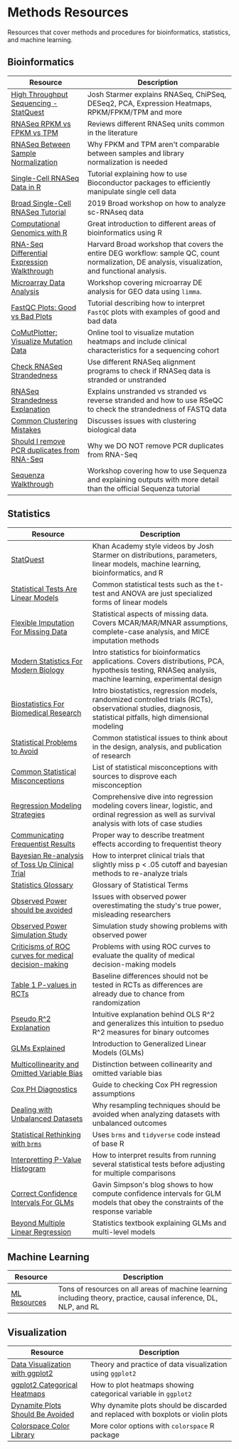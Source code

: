 # Methods Resources
Resources that cover methods and procedures for bioinformatics, statistics, and
machine learning.

## Bioinformatics
| Resource  | Description |
|-----------|-------------|
| [High Throughput Sequencing - StatQuest](https://www.youtube.com/playlist?list=PLblh5JKOoLUJo2Q6xK4tZElbIvAACEykp) | Josh Starmer explains RNASeq, ChiPSeq, DESeq2, PCA, Expression Heatmaps, RPKM/FPKM/TPM and more        |
| [RNASeq RPKM vs FPKM vs TPM](https://haroldpimentel.wordpress.com/2014/05/08/what-the-fpkm-a-review-rna-seq-expression-units/)          |  Reviews different RNASeq units common in the literature |
| [RNASeq Between Sample Normalization](https://haroldpimentel.wordpress.com/2014/12/08/in-rna-seq-2-2-between-sample-normalization/)          | Why FPKM and TPM aren't comparable between samples and library normalization is needed |
| [Single-Cell RNASeq Data in R](https://osca.bioconductor.org) | Tutorial explaining how to use Bioconductor packages to efficiently manipulate single cell data |
| [Broad Single-Cell RNASeq Tutorial](https://broadinstitute.github.io/2019_scWorkshop/) | 2019 Broad workshop on how to analyze sc-RNAseq data |
| [Computational Genomics with R](http://compgenomr.github.io/book/) | Great introduction to different areas of bioinformatics using R |
| [RNA-Seq Differential Expression Walkthrough](https://hbctraining.github.io/DGE_workshop_salmon/schedule/) | Harvard Broad workshop that covers the entire DEG workflow: sample QC, count normalization, DE analysis, visualization, and functional analysis. |
| [Microarray Data Analysis](http://bioinformatics-core-shared-training.github.io/microarray-analysis/) | Workshop covering microarray DE analysis for GEO data using `limma`. |
| [FastQC Plots: Good vs Bad Plots](https://rtsf.natsci.msu.edu/genomics/tech-notes/fastqc-tutorial-and-faq/) | Tutorial describing how to interpret `FastQC` plots with examples of good and bad data |
| [CoMutPlotter: Visualize Mutation Data](http://tardis.cgu.edu.tw/comutplotter/) | Online tool to visualize mutation heatmaps and include clinical characteristics for a sequencing cohort |
| [Check RNASeq Strandedness](https://fishycat.netlify.com/en/2017/08/strandness_in_rnaseq/) | Use different RNASeq alignment programs to check if RNASeq data is stranded or unstranded |
| [RNASeq Strandedness Explanation](https://chipster.csc.fi/manual/library-type-summary.html) | Explains unstranded vs stranded vs reverse stranded and how to use RSeQC to check the strandedness of FASTQ data |
| [Common Clustering Mistakes](https://stke-sciencemag-org.stanford.idm.oclc.org/content/9/432/re6) | Discusses issues with clustering biological data |
| [Should I remove PCR duplicates from RNA-Seq](https://dnatech.genomecenter.ucdavis.edu/faqs/should-i-remove-pcr-duplicates-from-my-rna-seq-data/) | Why we DO NOT remove PCR duplicates from RNA-Seq |
| [Sequenza Walkthrough](https://bpa-csiro-workshops.github.io/btp-manuals-md/modules/cancer-module-cnv/cnv-tut/) | Workshop covering how to use Sequenza and explaining outputs with more detail than the official Sequenza tutorial |


## Statistics
| Resource  | Description |
|-----------|-------------|
| [StatQuest](https://www.youtube.com/playlist?list=PLblh5JKOoLUJo2Q6xK4tZElbIvAACEykp) | Khan Academy style videos by Josh Starmer on distributions, parameters, linear models, machine learning, bioinformatics, and R |
| [Statistical Tests Are Linear Models](https://lindeloev.github.io/tests-as-linear/) | Common statistical tests such as the t-test and ANOVA are just specialized forms of linear models |
| [Flexible Imputation For Missing Data](https://stefvanbuuren.name/fimd/) | Statistical aspects of missing data. Covers MCAR/MAR/MNAR assumptions, complete-case analysis, and MICE imputation methods |
| [Modern Statistics For Modern Biology](https://www-huber.embl.de/msmb/index.html) | Intro statistics for bioinformatics applications. Covers distributions, PCA, hypothesis testing, RNASeq analysis, machine learning, experimental design |
| [Biostatistics For Biomedical Research](http://hbiostat.org/doc/bbr.pdf) | Intro biostatistics, regression models, randomized controlled trials (RCTs), observational studies, diagnosis, statistical pitfalls, high dimensional modeling |
| [Statistical Problems to Avoid](http://biostat.mc.vanderbilt.edu/wiki/Main/ManuscriptChecklist) | Common statistical issues to think about in the design, analysis, and publication of research |
| [Common Statistical Misconceptions](https://discourse.datamethods.org/t/reference-collection-to-push-back-against-common-statistical-myths/1787) | List of statistical misconceptions with sources to disprove each misconception | 
| [Regression Modeling Strategies](http://hbiostat.org/doc/rms.pdf) | Comprehensive dive into regression modeling covers linear, logistic, and ordinal regression as well as survival analysis with lots of case studies |
| [Communicating Frequentist Results](https://discourse.datamethods.org/t/language-for-communicating-frequentist-results-about-treatment-effects/934) | Proper way to describe treatment effects according to frequentist theory |
| [Bayesian Re-analysis of Toss Up Clinical Trial](https://discourse.datamethods.org/t/andromeda-shock-or-how-to-intepret-hr-0-76-95-ci-0-55-1-02-p-0-06/1349) | How to interpret clinical trials that slightly miss p < .05 cutoff and bayesian methods to re-analyze trials | 
| [Statistics Glossary](http://hbiostat.org/doc/glossary.pdf) | Glossary of Statistical Terms |
| [Observed Power should be avoided](https://discourse.datamethods.org/t/observed-power-and-other-power-issues/731) | Issues with observed power overestimating the study's true power, misleading researchers |
| [Observed Power Simulation Study](https://lesslikely.com/statistics/observed-power-magic/) | Simulation study showing problems with observed power | 
| [Criticisms of ROC curves for medical decision-making](https://discourse.datamethods.org/t/sensitivity-specificity-and-roc-curves-are-not-needed-for-good-medical-decision-making/1152) | Problems with using ROC curves to evaluate the quality of medical decision-making models |
| [Table 1 P-values in RCTs](https://discourse.datamethods.org/t/should-we-ignore-covariate-imbalance-and-stop-presenting-a-stratified-table-one-for-randomized-trials/547) | Baseline differences should not be tested in RCTs as differences are already due to chance from randomization |
| [Pseudo R^2 Explanation](https://stats.idre.ucla.edu/other/mult-pkg/faq/general/faq-what-are-pseudo-r-squareds/) | Intuitive explanation behind OLS R^2 and generalizes this intuition to pseduo R^2 measures for binary outcomes |
| [GLMs Explained](https://newonlinecourses.science.psu.edu/stat504/node/216/) | Introduction to Generalized Linear Models (GLMs) |
| [Multicollinearity and Omitted Variable Bias](https://are.berkeley.edu/courses/EEP118/current/handouts/OVB%20versus%20Multicollinearity_eep118_sp15.pdf) | Distinction between collinearity and omitted variable bias |
| [Cox PH Diagnostics](https://www.ics.uci.edu/~dgillen/STAT255/Handouts/lecture10.pdf) | Guide to checking Cox PH regression assumptions |
| [Dealing with Unbalanced Datasets](https://github.com/matloff/regtools/blob/master/UnbalancedClasses.md) | Why resampling techniques should be avoided when analyzing datasets with unbalanced outcomes |
| [Statistical Rethinking with `brms`](https://bookdown.org/content/4857/) | Uses `brms` and `tidyverse` code instead of base R |
| [Interpretting P-Value Histogram](http://varianceexplained.org/statistics/interpreting-pvalue-histogram/) | How to interpret results from running several statistical tests before adjusting for multiple comparisons|
| [Correct Confidence Intervals For GLMs](https://fromthebottomoftheheap.net/2018/12/10/confidence-intervals-for-glms/) | Gavin Simpson's blog shows to how compute confidence intervals for GLM models that obey the constraints of the response variable |
| [Beyond Multiple Linear Regression](https://bookdown.org/roback/bookdown-BeyondMLR/) | Statistics textbook explaining GLMs and multi-level models |



## Machine Learning
| Resource  | Description |
|-----------|-------------|
| [ML Resources](https://sgfin.github.io/learning-resources/) | Tons of resources on all areas of machine learning including theory, practice, causal inference, DL, NLP, and RL |

## Visualization
| Resource  | Description |
|-----------|-------------|
| [Data Visualization with ggplot2](http://socviz.co/index.html#preface) | Theory and practice of data visualization using `ggplot2` | 
| [ggplot2 Categorical Heatmaps](https://stackoverflow.com/questions/12998372/heatmap-like-plot-but-for-categorical-variables) | How to plot heatmaps showing categorical variable in `ggplot2`|
| [Dynamite Plots Should Be Avoided](https://simplystatistics.org/2019/02/21/dynamite-plots-must-die/) | Why dynamite plots should be discarded and replaced with boxplots or violin plots|
| [Colorspace Color Library](https://cran.r-project.org/web/packages/colorspace/vignettes/colorspace.html) | More color options with `colorspace` R package |
